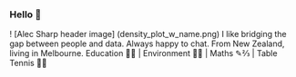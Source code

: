 ### Hello 👋
! [Alec Sharp header image] (density_plot_w_name.png)
I like bridging the gap between people and data. Always happy to chat.
From New Zealand, living in Melbourne.
Education 🧠💭 | Environment 🌿🐛 | Maths ✎⅔ | Table Tennis 🏓🏓
